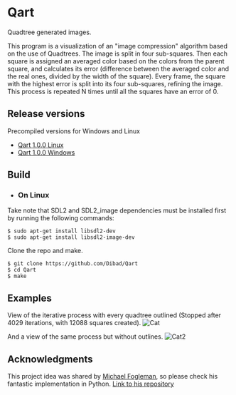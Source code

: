 # Qart

Quadtree generated images.

This program is a visualization of an "image compression" algorithm based on the use of Quadtrees. The image is split in four sub-squares. Then each square is assigned an averaged color based on the colors from the parent square, and calculates its error (difference between the averaged color and the real ones, divided by the width of the square). Every frame, the square with the highest error is split into its four sub-squares, refining the image. This process is repeated N times until all the squares have an error of 0.

## Release versions

Precompiled versions for Windows and Linux
* [Qart 1.0.0 Linux](https://github.com/Dibad/Qart/releases/download/v1.0.0/Qart-1.0.0-linux.tar.gz)
* [Qart 1.0.0 Windows](https://github.com/Dibad/Qart/releases/download/v1.0.0/Qart-1.0.0-windows.zip)

## Build

* ### On Linux

Take note that SDL2 and SDL2_image dependencies must be installed first by running the following commands:
```
$ sudo apt-get install libsdl2-dev
$ sudo apt-get install libsdl2-image-dev
```
Clone the repo and make.
```
$ git clone https://github.com/Dibad/Qart
$ cd Qart
$ make
```


## Examples
View of the iterative process with every quadtree outlined (Stopped after 4029 iterations, with 12088 squares created).
![Cat](https://i.imgur.com/5mDiqZB.gif)<p>
And a view of the same process but without outlines.
![Cat2](https://i.imgur.com/MIi4Gxr.gif)

## Acknowledgments

This project idea was shared by [Michael Fogleman](https://github.com/fogleman), so please check his fantastic implementation in Python. [Link to his repository](https://github.com/fogleman/Quads)

